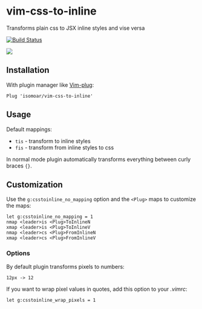 vim-css-to-inline
=================

Transforms plain css to JSX inline styles and vise versa

[![Build Status](https://travis-ci.org/isomoar/vim-css-to-inline.svg?branch=master)](https://travis-ci.org/isomoar/vim-css-to-inline)

![](http://i.imgur.com/dRLL2Ch.gif)

Installation
------------
With plugin manager like [Vim-plug](https://github.com/junegunn/vim-plug):

```vim
Plug 'isomoar/vim-css-to-inline'
```

Usage
--------
Default mappings:

* `tis` - transform to inline styles
* `fis` - transform from inline styles to css

In normal mode plugin automatically transforms everything between curly braces
`{}`. 

Customization
------
Use the `g:csstoinline_no_mapping` option and the `<Plug>` maps to customize the maps:

```vim
let g:csstoinline_no_mapping = 1
nmap <leader>is <Plug>ToInlineN
xmap <leader>is <Plug>ToInlineV
nmap <leader>cs <Plug>FromInlineN
xmap <leader>cs <Plug>FromInlineV
```
### Options

By default plugin transforms pixels to numbers:
```
12px -> 12
``` 
If you want to wrap pixel values in quotes, add this option to your *.vimrc*:
```vim
let g:csstoinline_wrap_pixels = 1
```



